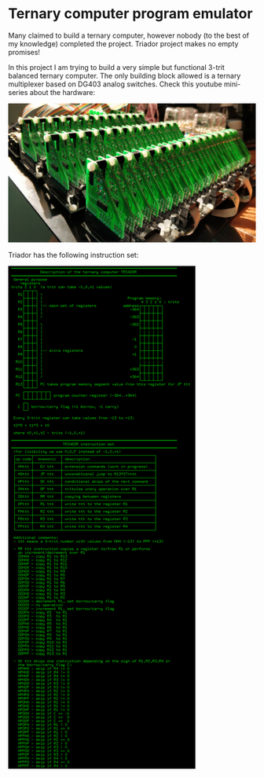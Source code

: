 # Ternary computer program emulator

Many claimed to build a ternary computer, however nobody (to the best of my knowledge) completed the project. Triador project makes no empty promises!

In this project I am trying to build a very simple but functional 3-trit balanced ternary computer. The only building block allowed is a ternary multiplexer based on DG403 analog switches. Check this youtube mini-series about the hardware:

[![](doc/memory-board.jpg)](https://www.youtube.com/playlist?list=PL9MBW6e0V7UIvP2vY_aKwsu93wqYq5jXJ)

Triador has the following instruction set:

![](doc/triador_instruction_set.png)
